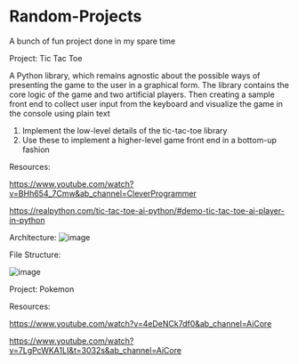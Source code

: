 # Random-Projects
A bunch of fun project done in my spare time


Project: Tic Tac Toe

A Python library, which remains agnostic about the possible ways of presenting the game to the user in a graphical form. The library contains the core logic of the game and two artificial players. Then creating a sample front end to collect user input from the keyboard and visualize the game in the console using plain text

1. Implement the low-level details of the tic-tac-toe library
2. Use these to implement a higher-level game front end in a bottom-up fashion

  Resources: 
  
  https://www.youtube.com/watch?v=BHh654_7Cmw&ab_channel=CleverProgrammer
  
  https://realpython.com/tic-tac-toe-ai-python/#demo-tic-tac-toe-ai-player-in-python
              
  Architecture:
  ![image](https://user-images.githubusercontent.com/100158073/196910198-4294e3b5-c787-464b-9d2b-31e5965572fd.png)
  
  File Structure:
  
![image](https://user-images.githubusercontent.com/100158073/196912632-2200e5e9-08b0-4907-86f2-d24cbee77770.png)
  
Project: Pokemon

  Resources: 
  
  https://www.youtube.com/watch?v=4eDeNCk7df0&ab_channel=AiCore
              
  https://www.youtube.com/watch?v=7LgPcWKA1LI&t=3032s&ab_channel=AiCore
